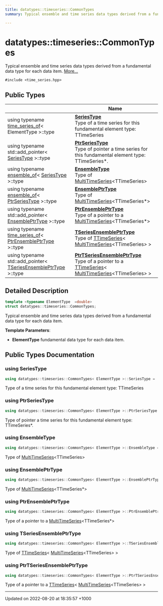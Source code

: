 ```yaml
---
title: datatypes::timeseries::CommonTypes
summary: Typical ensemble and time series data types derived from a fundamental data type for each data item. 

---
```


# datatypes::timeseries::CommonTypes



Typical ensemble and time series data types derived from a fundamental data type for each data item.  [More...](#detailed-description)


`#include <time_series.hpp>`

## Public Types

|                | Name           |
| -------------- | -------------- |
| using typename [time_series_of](/cpp/Classes/structdatatypes_1_1timeseries_1_1time__series__of/)< ElementType >::type | **[SeriesType](/cpp/Classes/structdatatypes_1_1timeseries_1_1CommonTypes/#using-seriestype)** <br>Type of a time series for this fundamental element type: TTimeSeries<ElementType>  |
| using typename std::add_pointer< [SeriesType](/cpp/Classes/structdatatypes_1_1timeseries_1_1CommonTypes/#using-seriestype) >::type | **[PtrSeriesType](/cpp/Classes/structdatatypes_1_1timeseries_1_1CommonTypes/#using-ptrseriestype)** <br>Type of pointer a time series for this fundamental element type: TTimeSeries<ElementType>*.  |
| using typename [ensemble_of](/cpp/Classes/structdatatypes_1_1timeseries_1_1ensemble__of/)< [SeriesType](/cpp/Classes/structdatatypes_1_1timeseries_1_1CommonTypes/#using-seriestype) >::type | **[EnsembleType](/cpp/Classes/structdatatypes_1_1timeseries_1_1CommonTypes/#using-ensembletype)** <br>Type of [MultiTimeSeries](/cpp/Classes/classdatatypes_1_1timeseries_1_1MultiTimeSeries/)<TTimeSeries<ElementType>>  |
| using typename [ensemble_of](/cpp/Classes/structdatatypes_1_1timeseries_1_1ensemble__of/)< [PtrSeriesType](/cpp/Classes/structdatatypes_1_1timeseries_1_1CommonTypes/#using-ptrseriestype) >::type | **[EnsemblePtrType](/cpp/Classes/structdatatypes_1_1timeseries_1_1CommonTypes/#using-ensembleptrtype)** <br>Type of [MultiTimeSeries](/cpp/Classes/classdatatypes_1_1timeseries_1_1MultiTimeSeries/)<TTimeSeries<ElementType>*>  |
| using typename std::add_pointer< [EnsemblePtrType](/cpp/Classes/structdatatypes_1_1timeseries_1_1CommonTypes/#using-ensembleptrtype) >::type | **[PtrEnsemblePtrType](/cpp/Classes/structdatatypes_1_1timeseries_1_1CommonTypes/#using-ptrensembleptrtype)** <br>Type of a pointer to a [MultiTimeSeries](/cpp/Classes/classdatatypes_1_1timeseries_1_1MultiTimeSeries/)<TTimeSeries<ElementType>*>  |
| using typename [time_series_of](/cpp/Classes/structdatatypes_1_1timeseries_1_1time__series__of/)< [PtrEnsemblePtrType](/cpp/Classes/structdatatypes_1_1timeseries_1_1CommonTypes/#using-ptrensembleptrtype) >::type | **[TSeriesEnsemblePtrType](/cpp/Classes/structdatatypes_1_1timeseries_1_1CommonTypes/#using-tseriesensembleptrtype)** <br>Type of [TTimeSeries](/cpp/Classes/classdatatypes_1_1timeseries_1_1TTimeSeries/)< [MultiTimeSeries](/cpp/Classes/classdatatypes_1_1timeseries_1_1MultiTimeSeries/)<TTimeSeries<ElementType>*>* >  |
| using typename std::add_pointer< [TSeriesEnsemblePtrType](/cpp/Classes/structdatatypes_1_1timeseries_1_1CommonTypes/#using-tseriesensembleptrtype) >::type | **[PtrTSeriesEnsemblePtrType](/cpp/Classes/structdatatypes_1_1timeseries_1_1CommonTypes/#using-ptrtseriesensembleptrtype)** <br>Type of a pointer to a [TTimeSeries](/cpp/Classes/classdatatypes_1_1timeseries_1_1TTimeSeries/)< [MultiTimeSeries](/cpp/Classes/classdatatypes_1_1timeseries_1_1MultiTimeSeries/)<TTimeSeries<ElementType>*>* >  |

## Detailed Description

```cpp
template <typename ElementType  =double>
struct datatypes::timeseries::CommonTypes;
```

Typical ensemble and time series data types derived from a fundamental data type for each data item. 

**Template Parameters**: 

  * **ElementType** fundamental data type for each data item. 

## Public Types Documentation

### using SeriesType

```cpp
using datatypes::timeseries::CommonTypes< ElementType >::SeriesType =  typename time_series_of<ElementType>::type;
```

Type of a time series for this fundamental element type: TTimeSeries<ElementType> 

### using PtrSeriesType

```cpp
using datatypes::timeseries::CommonTypes< ElementType >::PtrSeriesType =  typename std::add_pointer<SeriesType>::type;
```

Type of pointer a time series for this fundamental element type: TTimeSeries<ElementType>*. 

### using EnsembleType

```cpp
using datatypes::timeseries::CommonTypes< ElementType >::EnsembleType =  typename ensemble_of<SeriesType>::type;
```

Type of [MultiTimeSeries](/cpp/Classes/classdatatypes_1_1timeseries_1_1MultiTimeSeries/)<TTimeSeries<ElementType>> 

### using EnsemblePtrType

```cpp
using datatypes::timeseries::CommonTypes< ElementType >::EnsemblePtrType =  typename ensemble_of<PtrSeriesType>::type;
```

Type of [MultiTimeSeries](/cpp/Classes/classdatatypes_1_1timeseries_1_1MultiTimeSeries/)<TTimeSeries<ElementType>*> 

### using PtrEnsemblePtrType

```cpp
using datatypes::timeseries::CommonTypes< ElementType >::PtrEnsemblePtrType =  typename std::add_pointer<EnsemblePtrType>::type;
```

Type of a pointer to a [MultiTimeSeries](/cpp/Classes/classdatatypes_1_1timeseries_1_1MultiTimeSeries/)<TTimeSeries<ElementType>*> 

### using TSeriesEnsemblePtrType

```cpp
using datatypes::timeseries::CommonTypes< ElementType >::TSeriesEnsemblePtrType =  typename time_series_of<PtrEnsemblePtrType>::type;
```

Type of [TTimeSeries](/cpp/Classes/classdatatypes_1_1timeseries_1_1TTimeSeries/)< [MultiTimeSeries](/cpp/Classes/classdatatypes_1_1timeseries_1_1MultiTimeSeries/)<TTimeSeries<ElementType>*>* > 

### using PtrTSeriesEnsemblePtrType

```cpp
using datatypes::timeseries::CommonTypes< ElementType >::PtrTSeriesEnsemblePtrType =  typename std::add_pointer<TSeriesEnsemblePtrType>::type;
```

Type of a pointer to a [TTimeSeries](/cpp/Classes/classdatatypes_1_1timeseries_1_1TTimeSeries/)< [MultiTimeSeries](/cpp/Classes/classdatatypes_1_1timeseries_1_1MultiTimeSeries/)<TTimeSeries<ElementType>*>* > 

-------------------------------

Updated on 2022-08-20 at 18:35:57 +1000